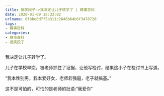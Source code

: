 ```yaml
---
title: 搞笑段子->我决定让儿子转学了 | 糗事百科
date: 2020-01-09 18:33:02
urlname: 0fbbe0d7f5a311c2846b64b6f3478720
tags: 
- 糗事百科
categories:
- 糗事百科
- 搞笑段子
---
```

我决定让儿子转学了。

儿子在学校早恋，被老师抓住了证据，让他写检讨，结果这小子在检讨书上写道。

“我本性别男，我本爱好女，老师若强逼，老子就搞基。”

这不是可怕的，可怕的是老师的批语:“我爱你”


